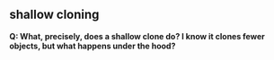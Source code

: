 ## shallow cloning

**Q: What, precisely, does a shallow clone do? I know it clones fewer objects,
but what happens under the hood?**
